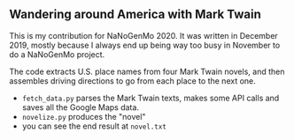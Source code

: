 ## Wandering around America with Mark Twain

This is my contribution for NaNoGenMo 2020. It was written in December 2019, mostly because I always end up being way too busy in November to do a NaNoGenMo project.

The code extracts U.S. place names from four Mark Twain novels, and then assembles driving directions to go from each place to the next one.

- `fetch_data.py` parses the Mark Twain texts, makes some API calls and saves all the Google Maps data.
- `novelize.py` produces the "novel"
- you can see the end result at `novel.txt`

